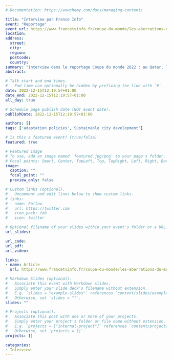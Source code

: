 ```yaml
---
# Documentation: https://wowchemy.com/docs/managing-content/

title: "Interview par France Info"
event: "Reportage"
event_url: https://www.francetvinfo.fr/coupe-du-monde/les-aberrations-du-mondial-au-qatar/reportage-coupe-du-monde-2022-au-qatar-la-climatisation-s-est-imposee-partout-quitte-a-jeter-un-froid_5534358.html
location:
address:
  street:
  city:
  region:
  postcode:
  country:
summary: "Interview dans le reportage Coupe du monde 2022 : au Qatar, la climatisation s’est imposée partout, quitte à jeter un froid"
abstract:

# Talk start and end times.
#   End time can optionally be hidden by prefixing the line with `#`.
date: 2022-12-15T12:19:57+01:00
date_end: 2022-12-15T12:19:57+01:00
all_day: true

# Schedule page publish date (NOT event date).
publishDate: 2022-12-15T12:19:57+01:00

authors: []
tags: ['adaptation policies','Sustainable city development']

# Is this a featured event? (true/false)
featured: true

# Featured image
# To use, add an image named `featured.jpg/png` to your page's folder. 
# Focal points: Smart, Center, TopLeft, Top, TopRight, Left, Right, BottomLeft, Bottom, BottomRight.
image:
  caption: ""
  focal_point: ""
  preview_only: false

# Custom links (optional).
#   Uncomment and edit lines below to show custom links.
# links:
# - name: Follow
#   url: https://twitter.com
#   icon_pack: fab
#   icon: twitter

# Optional filename of your slides within your event's folder or a URL.
url_slides:

url_code:
url_pdf: 
url_video:

links:
- name: Article
  url: https://www.francetvinfo.fr/coupe-du-monde/les-aberrations-du-mondial-au-qatar/reportage-coupe-du-monde-2022-au-qatar-la-climatisation-s-est-imposee-partout-quitte-a-jeter-un-froid_5534358.html

# Markdown Slides (optional).
#   Associate this event with Markdown slides.
#   Simply enter your slide deck's filename without extension.
#   E.g. `slides = "example-slides"` references `content/slides/example-slides.md`.
#   Otherwise, set `slides = ""`.
slides: ""

# Projects (optional).
#   Associate this post with one or more of your projects.
#   Simply enter your project's folder or file name without extension.
#   E.g. `projects = ["internal-project"]` references `content/project/deep-learning/index.md`.
#   Otherwise, set `projects = []`.
projects: []

categories:
- Interview
---
```

